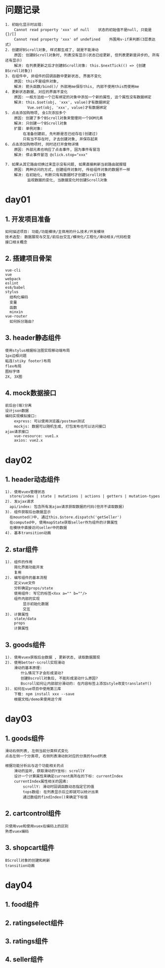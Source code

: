 # 问题记录
    1. 初始化显示时出错:  
        Cannot read property 'xxx' of null    状态的初始值不是null, 只能是{}/[]
        Cannot read property 'xxx' of undefined    外围用v-if来判断(3层表达式)
    2. 创建好BScroll对象, 样式都生成了, 就是不能滑动
        原因: 创建BScroll对象时, 列表没有显示(状态已经更新, 但列表更新是异步的, 所有还有显示)
        解决: 在列表更新之后才创建BScroll对象: this.$nextTick(() => {创建BScroll对象})
    3. 在组件中, 非组件的回调函数中更新状态, 界面不变化
        原因: this不是组件对象, 
        解决: 箭头函数/bind()/ 外部用me保存this, 内部不使用this而使用me
    4. 更新状态数据, 对应的界面不变化
        原因: 一般方法给一个已有绑定的对象中添加一个新的属性, 这个属性没有数据绑定
        解决: this.$set(obj, 'xxx', value)才有数据绑定
              Vue.set(obj, 'xxx', value)才有数据绑定
    5. 点击添加购物项, 会1次添加多个
        原因: 创建了多个BScroll对象来管理同一个DOM元素
        解决: 只创建一个BScroll对象 
        扩展: 单例对象: 
            在准备创建前, 先判断是否已经存在(创建过)
            只有当不存在时, 才去创建对象, 并保存起来
    6. 点击添加购物项时, 同时还打开食物详情
        原因: 外部元素也响应了点击事件, 因为事件有冒泡
        解决: 停止事件冒泡 @click.stop="xxx"
    
    7. 如果从其它路由切换过来显示没有问题, 如果直接刷新当前路由就报错
        原因: 两种访问的方式, 创建组件对象时, 传给组件对象的数据不一样
        解决: 在初始化, 判断只有有数据时才创建Scroll对象
              监视数据的变化, 当数据变化时创建Scroll对象
              
              
# day01
## 1. 开发项目准备
    如何描述项目: 功能/功能模块/主体用的什么技术/开发模块
    技术选型: 数据展现与交互/前后台交互/模块化/工程化/滑动相关/代码检查
    接口相关概念
    
## 2. 搭建项目骨架
    vue-cli
    vue
    webpack
    eslint
    es6/babel
    stylus
      结构化编码
      变量
      函数
      minxin
    vue-router
      如何拆分路由?

## 3. header静态组件
    使用stylus根据标注图实现移动端布局
    1px边框问题
    粘连(stiky footer)布局
    flex布局
    图标字体
    2X, 3X图
## 4. mock数据接口
    前后台(端)分离
    设计json数据
    编码实现模拟接口: 
        express: 可以使用浏览器/postman测试
        mockjs: 数据可以随机生成, 打包发布也可以访问接口
    ajax请求接口
        vue-resource: vue1.x
        axios: vue2.x

# day02
## 1. header动态组件
    1). 使用vuex管理状态
      store/index | state | mutations | actions | getters | mutation-types
    2). 发ajax请求
      api/index: 包含所有发ajax请求获取数据的代码(但并不读取数据)
    3). 组件获取后台数据显示
      在mounted()中, 通过this.$store.dispatch('getSeller')
      在computed中, 使用mapState获取seller作为组件的计算属性
      在模块中直接访问seller中的数据
    4). 基本transition动画
    
## 2. star组件
    1). 组件的作用
        简化界面功能开发
        复用
    2). 编写组件的基本流程
        定义vue文件
        分析确定props/state
        使用组件: 写它的标签<Xxx a="" b=""/>    
        组件内部的实现
            显示初始化数据
            交互
    3). 计算属性
        state/data
        props
        计算属性 
        
## 3. goods组件
    1). 使用vuex获取后台数据 , 更新状态, 读取数据展现
    2). 使用better-scroll实现滑动
        滑动的基本原理: 
           什么情况下才会形成滚动?
           创建Bscroll对象后, 不能形成滚动什么原因?
           Bscroll如何让内部部分滑动的: 在内容标签上添加style改变translateY()
    3). 如何在vue项目中使用第三库
        下载: npm install xxx --save
        根据文档/demo来使用这个库

# day03
## 1. goods组件
    滑动右侧列表, 左侧当前分类样式变化
    点击左侧一个分类项, 右侧列表滑动到对应的分类的food列表
    
    根据功能分析出与这个功能相关的点
        滑动的监听, 获取滑动的Y坐标: scrollY
        设计一个计算属性来确定current类所在的下标: currentIndex
        currentIndex属性相关的因素:
            scrollY: 滑动时回调函数动态指定它的值
            tops数组: 在列表显示后立即就可以统计出来
            通过数组的findIndex()来确定下标值
                
## 2. cartcontrol组件
    只使用vue和使用vuex在编码上的区别
    熟悉vuex编码
        
## 3. shopcart组件
    BScroll对象的创建和刷新
    transition动画
        
# day04
## 1. food组件
## 2. ratingselect组件
## 3. ratings组件
## 4. seller组件